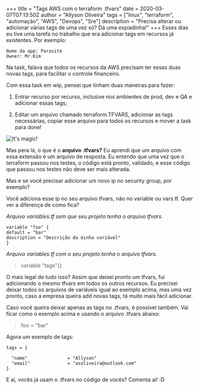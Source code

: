 +++
title = "Tags AWS com o terraform .tfvars"
date = 2020-03-07T07:13:50Z
author = "Allyson Oliveira"
tags = ["linux", "terraform", "automação", "AWS", "Devops", "Sre"]
description = "Precisa alterar ou adicionar várias tags de uma vez só? Dá uma espiadinha!"
+++
Esses dias eu tive uma tarefa no trabalho que era adicionar tags em recursos já existentes. Por exemplo:

```
Nome da app: Parasite
Owner: Mr.Kim
```
Na task, falava que todos os recursos da AWS precisam ter essas duas novas tags, para  facilitar o controle financeiro.

Com essa task em wip, pensei que tinham duas maneiras para fazer:

1. Entrar recurso por recurso, inclusive nos ambientes de prod, dev e QA e adicionar essas tags;

2. Editar um arquivo chamado terraform.TFVARS, adicionar as tags necessárias, copiar esse arquivo para todos os recursos e mover a task para done!

![It's magic!](/img/magic.jpeg)

Mas pera lá, o que é o **arquivo .tfvars?**
Eu aprendi que um arquivo com essa extensão é um arquivo de resposta. Eu entendo que uma vez que o terraform passou nos testes, o código está pronto, validado, e esse código que passou nos testes não deve ser mais alterada.

Mas e se você precisar adicionar um novo ip no security group, por exemplo?

Você adiciona esse ip no seu arquivo tfvars, não no variable ou vars.tf. Quer ver a diferença de como fica?

*Arquivo variables.tf sem que seu projeto tenha o arquivo tfvars.*

```
variable "foo" {
default = "bar"
description = "Descrição da minha variável"
}
```    
			
*Arquivo variables.tf com o seu projeto tenha o arquivo tfvars.*

 > variable "tags"{}
 
O mais legal de tudo isso? Assim que deixei pronto um tfvars, fui adicionando o mesmo tfvars em todos os outros recursos. Eu precisei deixar todos os arquivos de variáveis igual ao exemplo acima, mas uma vez pronto, caso a empresa queira add novas tags, tá muito mais fácil adicionar.

Caso você queira deixar apenas as tags no .tfvars, é possível também. Vai ficar como o exemplo acima e usando o arquivo .tfvars abaixo:

> foo = "bar"  

Agora um exemplo de tags:

```
tags = {

  "name"               = "Allyson"
  "email"              = "asoliveira@outlook.com"
}
```
E ai, vocês já usam o .tfvars no código de vocês? Comenta ai! :D
